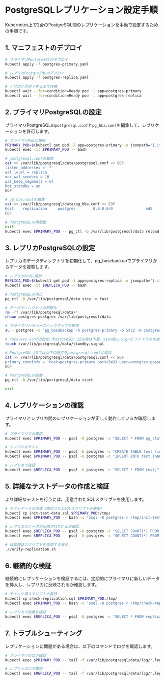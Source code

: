 # PostgreSQLレプリケーション設定手順

Kubernetes上で2台のPostgreSQL間のレプリケーションを手動で設定するための手順です。

## 1. マニフェストのデプロイ

```bash
# プライマリPostgreSQLのデプロイ
kubectl apply -f postgres-primary.yaml

# レプリカPostgreSQLのデプロイ
kubectl apply -f postgres-replica.yaml

# デプロイが完了するまで待機
kubectl wait --for=condition=Ready pod -l app=postgres-primary
kubectl wait --for=condition=Ready pod -l app=postgres-replica
```

## 2. プライマリPostgreSQLの設定

プライマリPostgreSQLの`postgresql.conf`と`pg_hba.conf`を編集して、レプリケーションを許可します。

```bash
# プライマリPodに接続
PRIMARY_POD=$(kubectl get pod -l app=postgres-primary -o jsonpath="{.items[0].metadata.name}")
kubectl exec -it $PRIMARY_POD -- bash

# postgresql.confの編集
cat >> /var/lib/postgresql/data/postgresql.conf << EOF
listen_addresses = '*'
wal_level = replica
max_wal_senders = 10
wal_keep_segments = 64
hot_standby = on
EOF

# pg_hba.confの編集
cat >> /var/lib/postgresql/data/pg_hba.conf << EOF
host    replication     postgres        0.0.0.0/0               md5
EOF

# PostgreSQLの再起動
exit
kubectl exec $PRIMARY_POD -- pg_ctl -D /var/lib/postgresql/data reload
```

## 3. レプリカPostgreSQLの設定

レプリカのデータディレクトリを初期化して、pg_basebackupでプライマリからデータを複製します。

```bash
# レプリカPodに接続
REPLICA_POD=$(kubectl get pod -l app=postgres-replica -o jsonpath="{.items[0].metadata.name}")
kubectl exec -it $REPLICA_POD -- bash

# PostgreSQLの停止
pg_ctl -D /var/lib/postgresql/data stop -m fast

# データディレクトリの初期化
rm -rf /var/lib/postgresql/data/*
chown postgres:postgres /var/lib/postgresql/data

# プライマリからベースバックアップを取得
su - postgres -c "pg_basebackup -h postgres-primary -p 5432 -U postgres -D /var/lib/postgresql/data -P -Xs -R"

# recovery.confの設定（PostgreSQL 12以降は不要、standby.signalファイルを作成）
touch /var/lib/postgresql/data/standby.signal

# PostgreSQL 15では以下の設定をpostgresql.confに追加
cat >> /var/lib/postgresql/data/postgresql.conf << EOF
primary_conninfo = 'host=postgres-primary port=5432 user=postgres password=postgres'
EOF

# PostgreSQLの起動
pg_ctl -D /var/lib/postgresql/data start

exit
```

## 4. レプリケーションの確認

プライマリとレプリカ間のレプリケーションが正しく動作しているか確認します。

```bash
# プライマリでの確認
kubectl exec $PRIMARY_POD -- psql -U postgres -c "SELECT * FROM pg_stat_replication;"

# シンプルなテスト
kubectl exec $PRIMARY_POD -- psql -U postgres -c "CREATE TABLE test (id SERIAL PRIMARY KEY, name TEXT);"
kubectl exec $PRIMARY_POD -- psql -U postgres -c "INSERT INTO test (name) VALUES ('test1'), ('test2');"

# レプリカで確認
kubectl exec $REPLICA_POD -- psql -U postgres -c "SELECT * FROM test;"
```

## 5. 詳細なテストデータの作成と検証

より詳細なテストを行うには、用意されたSQLスクリプトを使用します。

```bash
# テストデータの作成（提供されたSQLスクリプトを使用）
kubectl cp init-test-data.sql $PRIMARY_POD:/tmp/
kubectl exec $PRIMARY_POD -- bash -c "psql -U postgres < /tmp/init-test-data.sql"

# レプリカにデータが反映されているか確認
kubectl exec $REPLICA_POD -- psql -U postgres -c "SELECT COUNT(*) FROM replication_test.users;"
kubectl exec $REPLICA_POD -- psql -U postgres -c "SELECT COUNT(*) FROM replication_test.products;"

# 自動検証スクリプトを使用する場合
./verify-replication.sh
```

## 6. 継続的な検証

継続的にレプリケーションを検証するには、定期的にプライマリに新しいデータを挿入し、レプリカに反映されるか確認します。

```bash
# チェック用スクリプトの実行
kubectl cp check-replication.sql $PRIMARY_POD:/tmp/
kubectl exec $PRIMARY_POD -- bash -c "psql -U postgres < /tmp/check-replication.sql"

# レプリカで結果を確認
kubectl exec $REPLICA_POD -- psql -U postgres -c "SELECT * FROM replication_test.replication_status_check ORDER BY id DESC LIMIT 1;"
```

## 7. トラブルシューティング

レプリケーションに問題がある場合は、以下のコマンドでログを確認します。

```bash
# プライマリのログ確認
kubectl exec $PRIMARY_POD -- tail -f /var/lib/postgresql/data/log/*.log

# レプリカのログ確認
kubectl exec $REPLICA_POD -- tail -f /var/lib/postgresql/data/log/*.log
```